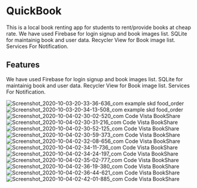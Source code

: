 # QuickBook
This is a local book renting app for students to rent/provide books at cheap rate.
We have used Firebase for login signup and book images list.
SQLite for maintainig book and user data.
Recycler View for Book image list.
Services For Notification.


## Features

We have used Firebase for login signup and book images list.
SQLite for maintainig book and user data.
Recycler View for Book image list.
Services For Notification.


![Screenshot_2020-10-03-20-33-36-636_com example skd food_order](https://user-images.githubusercontent.com/34786046/95028531-6bf98680-06be-11eb-9489-9260c49ef65f.jpg)
![Screenshot_2020-10-03-20-34-13-508_com example skd food_order](https://user-images.githubusercontent.com/34786046/95028536-73b92b00-06be-11eb-94a6-4a3d854ec969.jpg)
![Screenshot_2020-10-04-02-30-02-520_com Code Vista BookShare](https://user-images.githubusercontent.com/34786046/95028538-76b41b80-06be-11eb-82f5-cbf56963f256.jpg)
![Screenshot_2020-10-04-02-30-31-216_com Code Vista BookShare](https://user-images.githubusercontent.com/34786046/95028543-7c116600-06be-11eb-9998-045e1674faaa.jpg)
![Screenshot_2020-10-04-02-30-52-125_com Code Vista BookShare](https://user-images.githubusercontent.com/34786046/95028545-83d10a80-06be-11eb-9e84-ca3238b8fd6d.jpg)
![Screenshot_2020-10-04-02-30-59-373_com Code Vista BookShare](https://user-images.githubusercontent.com/34786046/95028548-86336480-06be-11eb-872d-f190747cd99c.jpg)
![Screenshot_2020-10-04-02-32-08-656_com Code Vista BookShare](https://user-images.githubusercontent.com/34786046/95028551-89c6eb80-06be-11eb-812c-0fd5c45d7166.jpg)
![Screenshot_2020-10-04-02-34-11-736_com Code Vista BookShare](https://user-images.githubusercontent.com/34786046/95028554-8cc1dc00-06be-11eb-9cd4-f5a2ad62b341.jpg)
![Screenshot_2020-10-04-02-34-24-197_com Code Vista BookShare](https://user-images.githubusercontent.com/34786046/95028557-8f243600-06be-11eb-8322-57dd722189fb.jpg)
![Screenshot_2020-10-04-02-35-02-777_com Code Vista BookShare](https://user-images.githubusercontent.com/34786046/95028566-98ad9e00-06be-11eb-876a-ed99f5dd0071.jpg)
![Screenshot_2020-10-04-02-36-19-380_com Code Vista BookShare](https://user-images.githubusercontent.com/34786046/95028568-9ba88e80-06be-11eb-8814-a07fef5da212.jpg)
![Screenshot_2020-10-04-02-36-44-621_com Code Vista BookShare](https://user-images.githubusercontent.com/34786046/95028574-9f3c1580-06be-11eb-8a69-063071605277.jpg)
![Screenshot_2020-10-04-02-42-01-885_com Code Vista BookShare](https://user-images.githubusercontent.com/34786046/95028579-a2cf9c80-06be-11eb-814c-5830c09d5f49.jpg)
